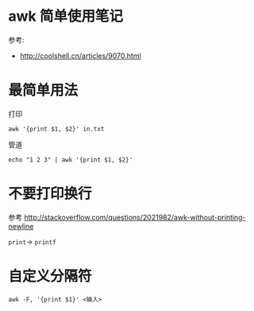 # awk 简单使用笔记

参考:
* http://coolshell.cn/articles/9070.html

# 最简单用法 

打印

    awk '{print $1, $2}' in.txt

管道

    echo "1 2 3" | awk '{print $1, $2}'

# 不要打印换行

参考 http://stackoverflow.com/questions/2021982/awk-without-printing-newline

`print`-> `printf`

# 自定义分隔符

    awk -F, '{print $1}' <输入>

